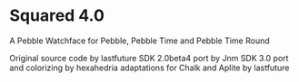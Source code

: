 # Squared 4.0

A Pebble Watchface for Pebble, Pebble Time and Pebble Time Round

Original source code by lastfuture
SDK 2.0beta4 port by Jnm
SDK 3.0 port and colorizing by hexahedria
adaptations for Chalk and Aplite by lastfuture
